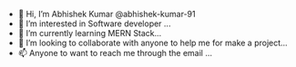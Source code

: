 - 👋 Hi, I’m Abhishek Kumar @abhishek-kumar-91
- 👀 I’m interested in Software developer ...
- 🌱 I’m currently learning MERN Stack...
- 💞️ I’m looking to collaborate with anyone to help me for make a project...
- 📫 Anyone to want to reach me through the email ...

<!---
abhishek-kumar-91/abhishek-kumar-91 is a ✨ special ✨ repository because its `README.md` (this file) appears on your GitHub profile.
You can click the Preview link to take a look at your changes.
--->
